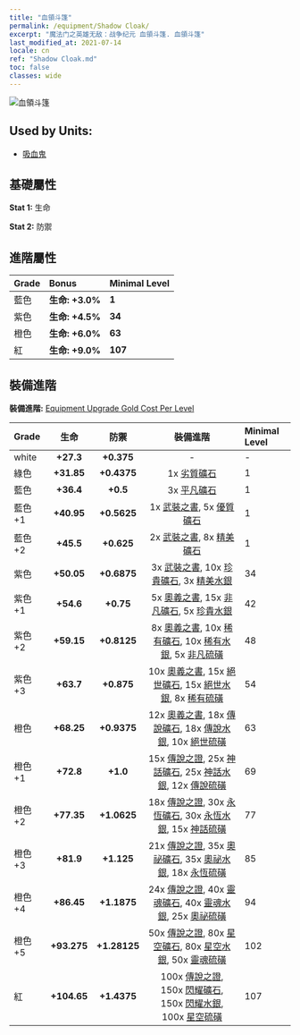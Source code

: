 ```yaml
---
title: "血領斗篷"
permalink: /equipment/Shadow Cloak/
excerpt: "魔法门之英雄无敌：战争纪元 血領斗篷. 血領斗篷"
last_modified_at: 2021-07-14
locale: cn
ref: "Shadow Cloak.md"
toc: false
classes: wide
---
```


  ![血領斗篷](/images/e/e_3044.png)

## Used by Units:

* [吸血鬼](/cn/units/Vampire/) 


## 基礎屬性
 **Stat 1:** 生命

 **Stat 2:** 防禦

## 進階屬性

  |     Grade    |   Bonus | Minimal Level | 
  |:-------------|:--------|:--------------| 
  | 藍色 | **生命: +3.0%** | **1** | 
  | 紫色 | **生命: +4.5%** | **34** | 
  | 橙色 | **生命: +6.0%** | **63** | 
  | 紅 | **生命: +9.0%** | **107** | 


## 裝備進階
 **裝備進階:** [Equipment Upgrade Gold Cost Per Level](/equipment/EquipmentUpgradeCostPerLevel/) 

  |          Grade      | 生命 | 防禦 | 裝備進階 | Minimal Level |
  |:--------------------|:---------:|:---------:|:----------------:|:--------------|
  | white | **+27.3** | **+0.375** | - | - |
  | 綠色 | **+31.85** | **+0.4375** | 1x [劣質礦石](/cn/Items/mat_1/) | 1 |
  | 藍色 | **+36.4** | **+0.5** | 3x [平凡礦石](/cn/Items/mat_6/) | 1 |
  | 藍色 +1 | **+40.95** | **+0.5625** | 1x [武裝之書](/cn/Items/mat_18/), 5x [優質礦石](/cn/Items/mat_12/) | 1 |
  | 藍色 +2 | **+45.5** | **+0.625** | 2x [武裝之書](/cn/Items/mat_25/), 8x [精美礦石](/cn/Items/mat_19/) | 1 |
  | 紫色 | **+50.05** | **+0.6875** | 3x [武裝之書](/cn/Items/mat_32/), 10x [珍貴礦石](/cn/Items/mat_26/), 3x [精美水銀](/cn/Items/mat_21/) | 34 |
  | 紫色 +1 | **+54.6** | **+0.75** | 5x [奧義之書](/cn/Items/mat_39/), 15x [非凡礦石](/cn/Items/mat_33/), 5x [珍貴水銀](/cn/Items/mat_28/) | 42 |
  | 紫色 +2 | **+59.15** | **+0.8125** | 8x [奧義之書](/cn/Items/mat_46/), 10x [稀有礦石](/cn/Items/mat_40/), 10x [稀有水銀](/cn/Items/mat_42/), 5x [非凡硫磺](/cn/Items/mat_36/) | 48 |
  | 紫色 +3 | **+63.7** | **+0.875** | 10x [奧義之書](/cn/Items/mat_53/), 15x [絕世礦石](/cn/Items/mat_47/), 15x [絕世水銀](/cn/Items/mat_49/), 8x [稀有硫磺](/cn/Items/mat_43/) | 54 |
  | 橙色 | **+68.25** | **+0.9375** | 12x [奧義之書](/cn/Items/mat_60/), 18x [傳說礦石](/cn/Items/mat_54/), 18x [傳說水銀](/cn/Items/mat_56/), 10x [絕世硫磺](/cn/Items/mat_50/) | 63 |
  | 橙色 +1 | **+72.8** | **+1.0** | 15x [傳說之證](/cn/Items/mat_67/), 25x [神話礦石](/cn/Items/mat_61/), 25x [神話水銀](/cn/Items/mat_63/), 12x [傳說硫磺](/cn/Items/mat_57/) | 69 |
  | 橙色 +2 | **+77.35** | **+1.0625** | 18x [傳說之證](/cn/Items/mat_74/), 30x [永恆礦石](/cn/Items/mat_68/), 30x [永恆水銀](/cn/Items/mat_70/), 15x [神話硫磺](/cn/Items/mat_64/) | 77 |
  | 橙色 +3 | **+81.9** | **+1.125** | 21x [傳說之證](/cn/Items/mat_81/), 35x [奧祕礦石](/cn/Items/mat_75/), 35x [奧祕水銀](/cn/Items/mat_77/), 18x [永恆硫磺](/cn/Items/mat_71/) | 85 |
  | 橙色 +4 | **+86.45** | **+1.1875** | 24x [傳說之證](/cn/Items/mat_88/), 40x [靈魂礦石](/cn/Items/mat_82/), 40x [靈魂水銀](/cn/Items/mat_84/), 25x [奧祕硫磺](/cn/Items/mat_78/) | 94 |
  | 橙色 +5 | **+93.275** | **+1.28125** | 50x [傳說之證](/cn/Items/mat_95/), 80x [星空礦石](/cn/Items/mat_89/), 80x [星空水銀](/cn/Items/mat_91/), 50x [靈魂硫磺](/cn/Items/mat_85/) | 102 |
  | 紅 | **+104.65** | **+1.4375** | 100x [傳說之證](/cn/Items/mat_102/), 150x [閃耀礦石](/cn/Items/mat_96/), 150x [閃耀水銀](/cn/Items/mat_98/), 100x [星空硫磺](/cn/Items/mat_92/) | 107 |

